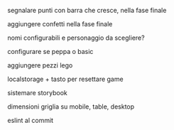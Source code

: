 segnalare punti con barra che cresce, nella fase finale

aggiungere confetti nella fase finale

nomi configurabili e personaggio da scegliere?

configurare se peppa o basic

aggiungere pezzi lego

localstorage + tasto per resettare game

sistemare storybook

dimensioni griglia su mobile, table, desktop

eslint al commit
